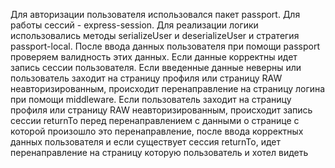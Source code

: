 Для авторизации пользователя использовался пакет passport. 
Для работы сессий - express-session. 
Для реализации логики использовались методы serializeUser и deserializeUser и стратегия passport-local. 
После ввода данных пользователя при помощи passport проверяем валидность этих данных. 
Если данные корректны идет запись сессии пользователя. 
Если введенные данные неверны или пользователь заходит на страницу профиля или страницу RAW неавторизированным, происходит перенаправление на страницу логина при помощи middleware. 
Если пользователь заходит на страницу профиля или страницу RAW неавторизированным, происходит запись сессии returnTo перед перенаправлением с данными о странице с которой произошло это перенаправление, после ввода корректных данных пользователя и если существует сессия returnTo, идет перенаправление на страницу которую пользователь и хотел видеть
